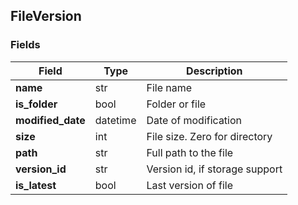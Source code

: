 ## FileVersion

### Fields
| Field             | Type     | Description                    |
|-------------------|----------|--------------------------------|
| **name**          | str      | File name                      |
| **is_folder**     | bool     | Folder or file                 |
| **modified_date** | datetime | Date of modification           |
| **size**          | int      | File size. Zero for directory  |
| **path**          | str      | Full path to the file          |
| **version_id**    | str      | Version id, if storage support |
| **is_latest**     | bool     | Last version of file           |
